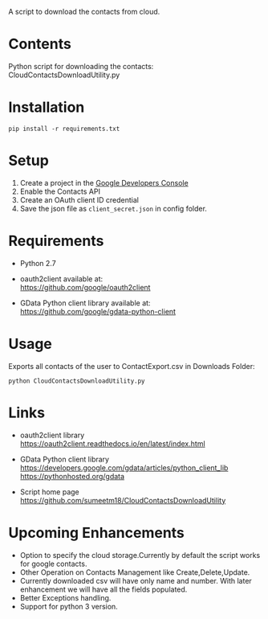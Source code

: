 A script to download the contacts from cloud.

# Contents

Python script for downloading the  contacts: CloudContactsDownloadUtility.py



# Installation

```
pip install -r requirements.txt
```

# Setup

1. Create a project in the [Google Developers Console](https://console.developers.google.com)
2. Enable the Contacts API
3. Create an OAuth client ID credential
4. Save the json file as ```client_secret.json```  in config folder.


# Requirements

- Python 2.7

- oauth2client available at:  
  https://github.com/google/oauth2client

- GData Python client library available at:  
  https://github.com/google/gdata-python-client

# Usage
Exports all contacts of the user to ContactExport.csv in Downloads Folder:
  ```
  python CloudContactsDownloadUtility.py
  ```


# Links

- oauth2client library  
  https://oauth2client.readthedocs.io/en/latest/index.html

- GData Python client library  
  https://developers.google.com/gdata/articles/python_client_lib  
  https://pythonhosted.org/gdata

- Script home page  
  https://github.com/sumeetm18/CloudContactsDownloadUtility


# Upcoming Enhancements

- Option to specify the cloud storage.Currently by default the script works for google contacts.
- Other Operation on Contacts Management like Create,Delete,Update.
- Currently downloaded csv will have only name and number. With later enhancement we will have all the fields populated.
- Better Exceptions handling.
- Support for  python 3 version.